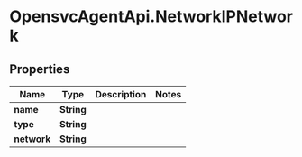 # OpensvcAgentApi.NetworkIPNetwork

## Properties

Name | Type | Description | Notes
------------ | ------------- | ------------- | -------------
**name** | **String** |  | 
**type** | **String** |  | 
**network** | **String** |  | 


